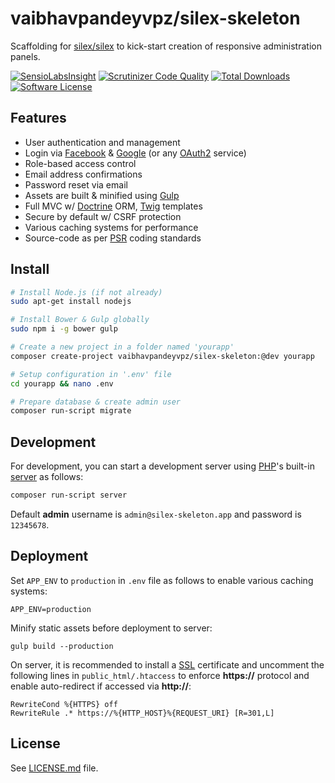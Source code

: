 # vaibhavpandeyvpz/silex-skeleton
Scaffolding for [silex/silex](http://silex.sensiolabs.org/) to kick-start creation of responsive administration panels.

[![SensioLabsInsight](https://insight.sensiolabs.com/projects/f20cf80f-8fe5-4572-b276-bf5c70115ab1/mini.png)](https://insight.sensiolabs.com/projects/f20cf80f-8fe5-4572-b276-bf5c70115ab1) [![Scrutinizer Code Quality](https://scrutinizer-ci.com/g/vaibhavpandeyvpz/silex-skeleton/badges/quality-score.png?b=master)](https://scrutinizer-ci.com/g/vaibhavpandeyvpz/silex-skeleton/?branch=master) [![Total Downloads](https://img.shields.io/packagist/dt/vaibhavpandeyvpz/silex-skeleton.svg?style=flat-square)](https://packagist.org/packages/vaibhavpandeyvpz/silex-skeleton) [![Software License](https://img.shields.io/badge/license-MIT-brightgreen.svg?style=flat-square)](LICENSE.md) 

Features
-------
- User authentication and management
- Login via [Facebook](https://github.com/thephpleague/oauth2-facebook) & [Google](https://github.com/thephpleague/oauth2-google) (or any [OAuth2](https://github.com/thephpleague/oauth2-client) service)
- Role-based access control
- Email address confirmations
- Password reset via email
- Assets are built & minified using [Gulp](http://gulpjs.com/)
- Full MVC w/ [Doctrine](http://www.doctrine-project.org/projects/orm.html) ORM, [Twig](http://twig.sensiolabs.org/) templates
- Secure by default w/ CSRF protection
- Various caching systems for performance
- Source-code as per [PSR](http://www.php-fig.org/psr/) coding standards

Install
-------
```bash
# Install Node.js (if not already)
sudo apt-get install nodejs

# Install Bower & Gulp globally
sudo npm i -g bower gulp

# Create a new project in a folder named 'yourapp'
composer create-project vaibhavpandeyvpz/silex-skeleton:@dev yourapp

# Setup configuration in '.env' file
cd yourapp && nano .env

# Prepare database & create admin user
composer run-script migrate
```

Development
-------
For development, you can start a development server using [PHP](http://www.php.net/)'s built-in [server](http://php.net/manual/en/features.commandline.webserver.php) as follows:
```bash
composer run-script server
```

Default **admin** username is ```admin@silex-skeleton.app``` and password is ```12345678```.

Deployment
-------
Set ```APP_ENV``` to ```production``` in ```.env``` file as follows to enable various caching systems:
```
APP_ENV=production
```

Minify static assets before deployment to server:
```
gulp build --production
```

On server, it is recommended to install a [SSL](https://www.ssls.com/) certificate and uncomment the following lines in ```public_html/.htaccess``` to enforce **https://** protocol and enable auto-redirect if accessed via **http://**:
```htaccess
RewriteCond %{HTTPS} off
RewriteRule .* https://%{HTTP_HOST}%{REQUEST_URI} [R=301,L]
```

License
------
See [LICENSE.md](https://github.com/vaibhavpandeyvpz/silex-skeleton/blob/master/LICENSE.md) file.
